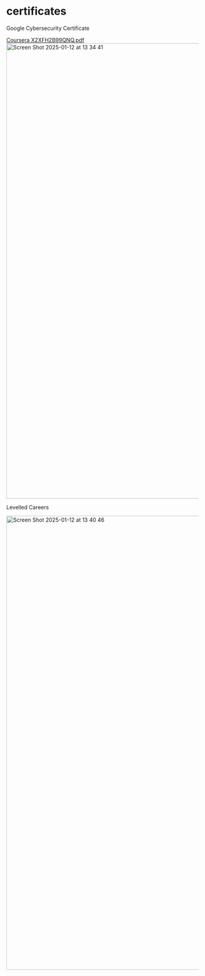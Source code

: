# certificates

Google Cybersecurity Certificate

[Coursera X2XFH2B99QNQ.pdf](https://github.com/user-attachments/files/18389565/Coursera.X2XFH2B99QNQ.pdf)
<img width="1193" alt="Screen Shot 2025-01-12 at 13 34 41" src="https://github.com/user-attachments/assets/19a1a69c-4374-4503-9ec3-4c1163d7ef5a" />


Levelled Careers 

<img width="1189" alt="Screen Shot 2025-01-12 at 13 40 46" src="https://github.com/user-attachments/assets/a0a82e09-a30a-4e5e-bdd4-fec729cfb72c" />
